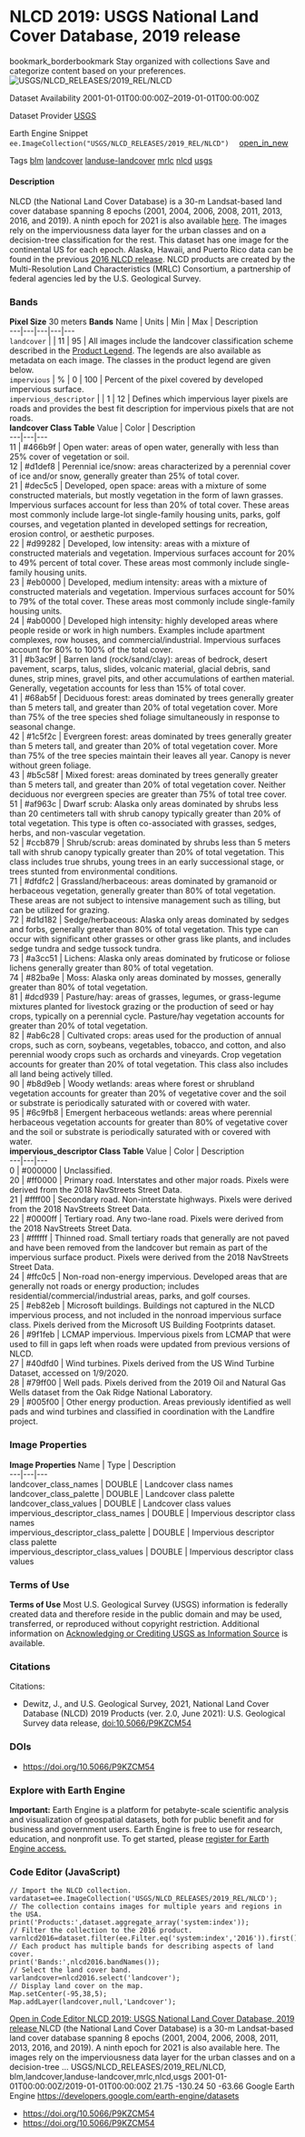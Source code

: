  
#  NLCD 2019: USGS National Land Cover Database, 2019 release 
bookmark_borderbookmark Stay organized with collections  Save and categorize content based on your preferences. 
![USGS/NLCD_RELEASES/2019_REL/NLCD](https://developers.google.com/earth-engine/datasets/images/USGS/USGS_NLCD_RELEASES_2019_REL_NLCD_sample.png) 

Dataset Availability
    2001-01-01T00:00:00Z–2019-01-01T00:00:00Z 

Dataset Provider
     [ USGS ](https://www.mrlc.gov) 

Earth Engine Snippet
     `    ee.ImageCollection("USGS/NLCD_RELEASES/2019_REL/NLCD")   ` [ open_in_new ](https://code.earthengine.google.com/?scriptPath=Examples:Datasets/USGS/USGS_NLCD_RELEASES_2019_REL_NLCD) 

Tags
     [blm](https://developers.google.com/earth-engine/datasets/tags/blm) [landcover](https://developers.google.com/earth-engine/datasets/tags/landcover) [landuse-landcover](https://developers.google.com/earth-engine/datasets/tags/landuse-landcover) [mrlc](https://developers.google.com/earth-engine/datasets/tags/mrlc) [nlcd](https://developers.google.com/earth-engine/datasets/tags/nlcd) [usgs](https://developers.google.com/earth-engine/datasets/tags/usgs)
#### Description
NLCD (the National Land Cover Database) is a 30-m Landsat-based land cover database spanning 8 epochs (2001, 2004, 2006, 2008, 2011, 2013, 2016, and 2019). A ninth epoch for 2021 is also available [here](https://developers.google.com/earth-engine/datasets/catalog/USGS_NLCD_RELEASES_2021_REL_NLCD). The images rely on the imperviousness data layer for the urban classes and on a decision-tree classification for the rest.
This dataset has one image for the continental US for each epoch. Alaska, Hawaii, and Puerto Rico data can be found in the previous [2016 NLCD release](https://developers.google.com/earth-engine/datasets/catalog/USGS_NLCD_RELEASES_2016_REL).
NLCD products are created by the Multi-Resolution Land Characteristics (MRLC) Consortium, a partnership of federal agencies led by the U.S. Geological Survey.
### Bands
**Pixel Size** 30 meters 
**Bands**
Name | Units | Min | Max | Description  
---|---|---|---|---  
`landcover` |  |  11  |  95  | All images include the landcover classification scheme described in the [Product Legend](https://www.mrlc.gov/data/legends/national-land-cover-database-class-legend-and-description). The legends are also available as metadata on each image. The classes in the product legend are given below.  
`impervious` | % |  0  |  100  | Percent of the pixel covered by developed impervious surface.  
`impervious_descriptor` |  |  1  |  12  | Defines which impervious layer pixels are roads and provides the best fit description for impervious pixels that are not roads.  
**landcover Class Table**
Value | Color | Description  
---|---|---  
11 | #466b9f | Open water: areas of open water, generally with less than 25% cover of vegetation or soil.  
12 | #d1def8 | Perennial ice/snow: areas characterized by a perennial cover of ice and/or snow, generally greater than 25% of total cover.   
21 | #dec5c5 | Developed, open space: areas with a mixture of some constructed materials, but mostly vegetation in the form of lawn grasses. Impervious surfaces account for less than 20% of total cover. These areas most commonly include large-lot single-family housing units, parks, golf courses, and vegetation planted in developed settings for recreation, erosion control, or aesthetic purposes.   
22 | #d99282 | Developed, low intensity: areas with a mixture of constructed materials and vegetation. Impervious surfaces account for 20% to 49% percent of total cover. These areas most commonly include single-family housing units.   
23 | #eb0000 | Developed, medium intensity: areas with a mixture of constructed materials and vegetation. Impervious surfaces account for 50% to 79% of the total cover. These areas most commonly include single-family housing units.   
24 | #ab0000 | Developed high intensity: highly developed areas where people reside or work in high numbers. Examples include apartment complexes, row houses, and commercial/industrial. Impervious surfaces account for 80% to 100% of the total cover.   
31 | #b3ac9f | Barren land (rock/sand/clay): areas of bedrock, desert pavement, scarps, talus, slides, volcanic material, glacial debris, sand dunes, strip mines, gravel pits, and other accumulations of earthen material. Generally, vegetation accounts for less than 15% of total cover.   
41 | #68ab5f | Deciduous forest: areas dominated by trees generally greater than 5 meters tall, and greater than 20% of total vegetation cover. More than 75% of the tree species shed foliage simultaneously in response to seasonal change.   
42 | #1c5f2c | Evergreen forest: areas dominated by trees generally greater than 5 meters tall, and greater than 20% of total vegetation cover. More than 75% of the tree species maintain their leaves all year. Canopy is never without green foliage.   
43 | #b5c58f | Mixed forest: areas dominated by trees generally greater than 5 meters tall, and greater than 20% of total vegetation cover. Neither deciduous nor evergreen species are greater than 75% of total tree cover.   
51 | #af963c | Dwarf scrub: Alaska only areas dominated by shrubs less than 20 centimeters tall with shrub canopy typically greater than 20% of total vegetation. This type is often co-associated with grasses, sedges, herbs, and non-vascular vegetation.   
52 | #ccb879 | Shrub/scrub: areas dominated by shrubs less than 5 meters tall with shrub canopy typically greater than 20% of total vegetation. This class includes true shrubs, young trees in an early successional stage, or trees stunted from environmental conditions.   
71 | #dfdfc2 | Grassland/herbaceous: areas dominated by gramanoid or herbaceous vegetation, generally greater than 80% of total vegetation. These areas are not subject to intensive management such as tilling, but can be utilized for grazing.   
72 | #d1d182 | Sedge/herbaceous: Alaska only areas dominated by sedges and forbs, generally greater than 80% of total vegetation. This type can occur with significant other grasses or other grass like plants, and includes sedge tundra and sedge tussock tundra.   
73 | #a3cc51 | Lichens: Alaska only areas dominated by fruticose or foliose lichens generally greater than 80% of total vegetation.   
74 | #82ba9e | Moss: Alaska only areas dominated by mosses, generally greater than 80% of total vegetation.  
81 | #dcd939 | Pasture/hay: areas of grasses, legumes, or grass-legume mixtures planted for livestock grazing or the production of seed or hay crops, typically on a perennial cycle. Pasture/hay vegetation accounts for greater than 20% of total vegetation.   
82 | #ab6c28 | Cultivated crops: areas used for the production of annual crops, such as corn, soybeans, vegetables, tobacco, and cotton, and also perennial woody crops such as orchards and vineyards. Crop vegetation accounts for greater than 20% of total vegetation. This class also includes all land being actively tilled.   
90 | #b8d9eb | Woody wetlands: areas where forest or shrubland vegetation accounts for greater than 20% of vegetative cover and the soil or substrate is periodically saturated with or covered with water.   
95 | #6c9fb8 | Emergent herbaceous wetlands: areas where perennial herbaceous vegetation accounts for greater than 80% of vegetative cover and the soil or substrate is periodically saturated with or covered with water.   
**impervious_descriptor Class Table**
Value | Color | Description  
---|---|---  
0 | #000000 | Unclassified.  
20 | #ff0000 | Primary road. Interstates and other major roads. Pixels were derived from the 2018 NavStreets Street Data.   
21 | #ffff00 | Secondary road. Non-interstate highways. Pixels were derived from the 2018 NavStreets Street Data.   
22 | #0000ff | Tertiary road. Any two-lane road. Pixels were derived from the 2018 NavStreets Street Data.   
23 | #ffffff | Thinned road. Small tertiary roads that generally are not paved and have been removed from the landcover but remain as part of the impervious surface product. Pixels were derived from the 2018 NavStreets Street Data.   
24 | #ffc0c5 | Non-road non-energy impervious. Developed areas that are generally not roads or energy production; includes residential/commercial/industrial areas, parks, and golf courses.   
25 | #eb82eb | Microsoft buildings. Buildings not captured in the NLCD impervious process, and not included in the nonroad impervious surface class. Pixels derived from the Microsoft US Building Footprints dataset.   
26 | #9f1feb | LCMAP impervious. Impervious pixels from LCMAP that were used to fill in gaps left when roads were updated from previous versions of NLCD.   
27 | #40dfd0 | Wind turbines. Pixels derived from the US Wind Turbine Dataset, accessed on 1/9/2020.   
28 | #79ff00 | Well pads. Pixels derived from the 2019 Oil and Natural Gas Wells dataset from the Oak Ridge National Laboratory.   
29 | #005f00 | Other energy production. Areas previously identified as well pads and wind turbines and classified in coordination with the Landfire project.   
### Image Properties
**Image Properties**
Name | Type | Description  
---|---|---  
landcover_class_names | DOUBLE | Landcover class names  
landcover_class_palette | DOUBLE | Landcover class palette  
landcover_class_values | DOUBLE | Landcover class values  
impervious_descriptor_class_names | DOUBLE | Impervious descriptor class names  
impervious_descriptor_class_palette | DOUBLE | Impervious descriptor class palette  
impervious_descriptor_class_values | DOUBLE | Impervious descriptor class values  
### Terms of Use
**Terms of Use**
Most U.S. Geological Survey (USGS) information is federally created data and therefore reside in the public domain and may be used, transferred, or reproduced without copyright restriction. Additional information on [Acknowledging or Crediting USGS as Information Source](https://www.usgs.gov/centers/eros/data-citation) is available.
### Citations
Citations:
  * Dewitz, J., and U.S. Geological Survey, 2021, National Land Cover Database (NLCD) 2019 Products (ver. 2.0, June 2021): U.S. Geological Survey data release, [doi:10.5066/P9KZCM54](https://doi.org/10.5066/P9KZCM54)


### DOIs
  * [ https://doi.org/10.5066/P9KZCM54 ](https://doi.org/10.5066/P9KZCM54)


### Explore with Earth Engine
**Important:** Earth Engine is a platform for petabyte-scale scientific analysis and visualization of geospatial datasets, both for public benefit and for business and government users. Earth Engine is free to use for research, education, and nonprofit use. To get started, please [register for Earth Engine access.](https://console.cloud.google.com/earth-engine)
### Code Editor (JavaScript)
```
// Import the NLCD collection.
vardataset=ee.ImageCollection('USGS/NLCD_RELEASES/2019_REL/NLCD');
// The collection contains images for multiple years and regions in the USA.
print('Products:',dataset.aggregate_array('system:index'));
// Filter the collection to the 2016 product.
varnlcd2016=dataset.filter(ee.Filter.eq('system:index','2016')).first();
// Each product has multiple bands for describing aspects of land cover.
print('Bands:',nlcd2016.bandNames());
// Select the land cover band.
varlandcover=nlcd2016.select('landcover');
// Display land cover on the map.
Map.setCenter(-95,38,5);
Map.addLayer(landcover,null,'Landcover');
```
[ Open in Code Editor ](https://code.earthengine.google.com/?scriptPath=Examples:Datasets/USGS/USGS_NLCD_RELEASES_2019_REL_NLCD)
[ NLCD 2019: USGS National Land Cover Database, 2019 release ](https://developers.google.com/earth-engine/datasets/catalog/USGS_NLCD_RELEASES_2019_REL_NLCD)
NLCD (the National Land Cover Database) is a 30-m Landsat-based land cover database spanning 8 epochs (2001, 2004, 2006, 2008, 2011, 2013, 2016, and 2019). A ninth epoch for 2021 is also available here. The images rely on the imperviousness data layer for the urban classes and on a decision-tree …
USGS/NLCD_RELEASES/2019_REL/NLCD, blm,landcover,landuse-landcover,mrlc,nlcd,usgs 
2001-01-01T00:00:00Z/2019-01-01T00:00:00Z
21.75 -130.24 50 -63.66 
Google Earth Engine
https://developers.google.com/earth-engine/datasets
  * [ https://doi.org/10.5066/P9KZCM54 ](https://doi.org/https://www.mrlc.gov)
  * [ https://doi.org/10.5066/P9KZCM54 ](https://doi.org/https://developers.google.com/earth-engine/datasets/catalog/USGS_NLCD_RELEASES_2019_REL_NLCD)


